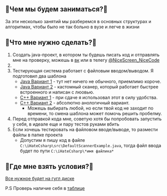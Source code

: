 ## :thinking:Чем мы будем заниматься?:thinking:
За эти несколько занятий мы разберемся в основных структурах и алгоритмах, чтобы было не так больно в вузе и легче в жизни
## :raised_eyebrow:Что мне нужно сделать?:raised_eyebrow:
1. Создать java-проект, в котором ты будешь писать код и отправлять мне на проверку, можешь в [вк](https://vk.com/den_4_ick) или в телегу [@NiceScreen_NiceCode](https://t.me/NiceScreen_NiceCode)
2. &nbsp;
3. Тестирующая система работает с файловым вводом/выводом. Я подготовил два шаблона
    * [Java Вариант 1](https://github.com/Kre4/teaching-stuff/blob/main/вступление/src/DefaultScannerExample.java) - тут нет ничего не обычного, приемлимо короче.
    * [Java Вариант 2](https://github.com/Kre4/teaching-stuff/blob/main/вступление/src/CustomUltimateScannerExample.java) - кастомный сканер, который работает быстрее встроенного и написан с люовью.
    * [C++ Вариант 1](https://github.com/Kre4/teaching-stuff/blob/main/вступление/src/freopen.cpp) - при сдаче я использовал этот в силу удобства.
    * [C++ Вариант 2](https://github.com/Kre4/teaching-stuff/blob/main/вступление/src/iostream.cpp) - абсолютно анологичный вариант.
      * Можешь выбирать любой, но если твой код не заходит по времени, то смена шаблона может помочь решить пробелму.
4. Перед отправкой кода мне, советую хотя бы попробовать запустить у себя, в идеале еще и пару тестов руками вбить
5. Если хочешь тестировать на файловом вводе/выводе, то размести файлы в папке проекта  
    * Допустим я пишу код в файле `C:\iHateCsharp\src\DefaultScannerExample.java`, тогда файл ввода будет по пути `‪C:\iHateCsharp\*имя файлика*`
## :monocle_face:Где мне взять условия?:monocle_face:
[Все нужное будет на гугл диске](https://drive.google.com/drive/folders/1jkCNSk3KBTN3GP7urASOH3SohWNHllO7)  

P.S Проверь наличие себя в [таблице](https://docs.google.com/spreadsheets/d/1EEAm7KAf8pYoU1-E1LkV5ZYzKIk0mfycFKt7Y5SnknY/edit?usp=sharing)

